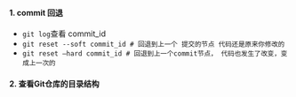 #### 1. commit 回退

- `git log`查看 commit_id
- `git reset --soft commit_id # 回退到上一个 提交的节点 代码还是原来你修改的`
- `git reset –hard commit_id # 回退到上一个commit节点， 代码也发生了改变，变成上一次的`

#### 2. 查看Git仓库的目录结构
